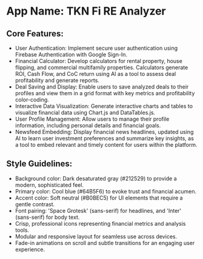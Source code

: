 # **App Name**: TKN Fi RE Analyzer

## Core Features:

- User Authentication: Implement secure user authentication using Firebase Authentication with Google Sign-In.
- Financial Calculator: Develop calculators for rental property, house flipping, and commercial multifamily properties. Calculators generate ROI, Cash Flow, and CoC return using AI as a tool to assess deal profitability and generate reports.
- Deal Saving and Display: Enable users to save analyzed deals to their profiles and view them in a grid format with key metrics and profitability color-coding.
- Interactive Data Visualization: Generate interactive charts and tables to visualize financial data using Chart.js and DataTables.js.
- User Profile Management: Allow users to manage their profile information, including personal details and financial goals.
- Newsfeed Embedding: Display financial news headlines, updated using AI to learn user investment preferences and summarize key insights, as a tool to embed relevant and timely content for users within the platform.

## Style Guidelines:

- Background color: Dark desaturated gray (#212529) to provide a modern, sophisticated feel.
- Primary color: Cool blue (#64B5F6) to evoke trust and financial acumen.
- Accent color: Soft neutral (#B0BEC5) for UI elements that require a gentle contrast.
- Font pairing: 'Space Grotesk' (sans-serif) for headlines, and 'Inter' (sans-serif) for body text.
- Crisp, professional icons representing financial metrics and analysis tools.
- Modular and responsive layout for seamless use across devices.
- Fade-in animations on scroll and subtle transitions for an engaging user experience.